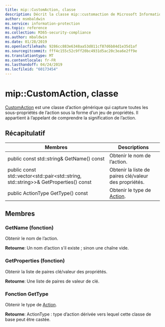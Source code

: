 ```yaml
---
title: mip::CustomAction, classe
description: Décrit la classe mip::customaction de Microsoft Information Protection (MIP) SDK.
author: msmbaldwin
ms.service: information-protection
ms.topic: reference
ms.collection: M365-security-compliance
ms.author: mbaldwin
ms.date: 01/28/2019
ms.openlocfilehash: 9286cc883e6348aa53d811cf87d6b84d1e35d1af
ms.sourcegitcommit: fff4c155c52c9ff20bc4931d5ac20c3ea6e2ff9e
ms.translationtype: MT
ms.contentlocale: fr-FR
ms.lasthandoff: 04/24/2019
ms.locfileid: "60173454"
---
```

# <a name="class-mipcustomaction"></a>mip::CustomAction, classe 
[CustomAction](class_mip_customaction.md) est une classe d’action générique qui capture toutes les sous-propriétés de l’action sous la forme d’un jeu de propriétés. Il appartient à l’appelant de comprendre la signification de l’action.
  
## <a name="summary"></a>Récapitulatif
 Membres                        | Descriptions                                
--------------------------------|---------------------------------------------
public const std::string& GetName() const  |  Obtenir le nom de l’action.
public const std::vector\<std::pair\<std::string, std::string\>\>& GetProperties() const  |  Obtenir la liste de paires clé/valeur des propriétés.
public ActionType GetType() const  |  Obtenir le type de [Action](class_mip_action.md).

## <a name="members"></a>Membres
  
### <a name="getname-function"></a>GetName (fonction)
Obtenir le nom de l’action.

  
**Retourne**: Un nom d’action s’il existe ; sinon une chaîne vide.
  
### <a name="getproperties-function"></a>GetProperties (fonction)
Obtenir la liste de paires clé/valeur des propriétés.

  
**Retourne**: Une liste de paires de valeur de clé.

### <a name="gettype-function"></a>Fonction GetType
Obtenir le type de [Action](class_mip_action.md).

  
**Retourne**: ActionType : type d’action dérivée vers lequel cette classe de base peut être castée.